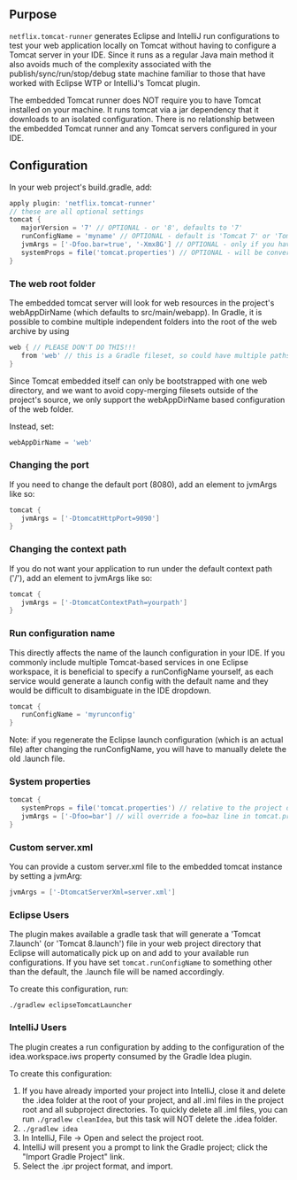 ## Purpose

`netflix.tomcat-runner` generates Eclipse and IntelliJ run configurations to test your web application locally on Tomcat without having to configure a Tomcat server in your IDE.  Since it runs as a regular Java main method it also avoids much of the complexity associated with the publish/sync/run/stop/debug state machine familiar to those that have worked with Eclipse WTP or IntelliJ's Tomcat plugin.

The embedded Tomcat runner does NOT require you to have Tomcat installed on your machine.  It runs tomcat via a jar dependency that it downloads to an isolated configuration.  There is no relationship between the embedded Tomcat runner and any Tomcat servers configured in your IDE.

## Configuration

In your web project's build.gradle, add:

```groovy
apply plugin: 'netflix.tomcat-runner'
// these are all optional settings
tomcat {
   majorVersion = '7' // OPTIONAL - or '8', defaults to '7'
   runConfigName = 'myname' // OPTIONAL - default is 'Tomcat 7' or 'Tomcat 8' depending on which majorVersion you have selected
   jvmArgs = ['-Dfoo.bar=true', '-Xmx8G'] // OPTIONAL - only if you have a need to set JVM arguments
   systemProps = file('tomcat.properties') // OPTIONAL - will be converted to -D command line arguments and added to the launcher configuration
}
```

### The web root folder

The embedded tomcat server will look for web resources in the project's webAppDirName (which defaults to src/main/webapp).  In Gradle, it is possible to combine multiple independent folders into the root of the web archive by using

```groovy
web { // PLEASE DON'T DO THIS!!!
   from 'web' // this is a Gradle fileset, so could have multiple paths
}
```

Since Tomcat embedded itself can only be bootstrapped with one web directory, and we want to avoid copy-merging filesets outside of the project's source, we only support the webAppDirName based configuration of the web folder.

Instead, set:

```groovy
webAppDirName = 'web'
```

### Changing the port

If you need to change the default port (8080), add an element to jvmArgs like so:

```groovy
tomcat {
   jvmArgs = ['-DtomcatHttpPort=9090']
}
```

### Changing the context path
If you do not want your application to run under the default context path ('/'), add an element to jvmArgs like so:

```groovy
tomcat {
   jvmArgs = ['-DtomcatContextPath=yourpath']
}
```

### Run configuration name

This directly affects the name of the launch configuration in your IDE.  If you commonly include multiple Tomcat-based services in one Eclipse workspace, it is beneficial to specify a runConfigName yourself, as each service would generate a launch config with the default name and they would be difficult to disambiguate in the IDE dropdown.

```groovy
tomcat {
   runConfigName = 'myrunconfig'
}
```

Note: if you regenerate the Eclipse launch configuration (which is an actual file) after changing the runConfigName, you will have to manually delete the old .launch file.

### System properties

```groovy
tomcat {
   systemProps = file('tomcat.properties') // relative to the project directory
   jvmArgs = ['-Dfoo=bar'] // will override a foo=baz line in tomcat.properties
}
```

### Custom server.xml
You can provide a custom server.xml file to the embedded tomcat instance by setting a jvmArg:

```groovy
jvmArgs = ['-DtomcatServerXml=server.xml']
```

### Eclipse Users
The plugin makes available a gradle task that will generate a 'Tomcat 7.launch' (or 'Tomcat 8.launch') file in your web project directory that Eclipse will automatically pick up on and add to your available run configurations.  If you have set `tomcat.runConfigName` to something other than the default, the .launch file will be named accordingly.

To create this configuration, run:

```
./gradlew eclipseTomcatLauncher
```

### IntelliJ Users

The plugin creates a run configuration by adding to the configuration of the idea.workspace.iws property consumed by the Gradle Idea plugin.  

To create this configuration:

1. If you have already imported your project into IntelliJ, close it and delete the .idea folder at the root of your project, and all .iml files in the project root and all subproject directories.  To quickly delete all .iml files, you can run `./gradlew cleanIdea`, but this task will NOT delete the .idea folder.
2.  `./gradlew idea`
3.  In IntelliJ, File -> Open and select the project root.
4.  IntelliJ will present you a prompt to link the Gradle project; click the "Import Gradle Project" link.
5.  Select the .ipr project format, and import.